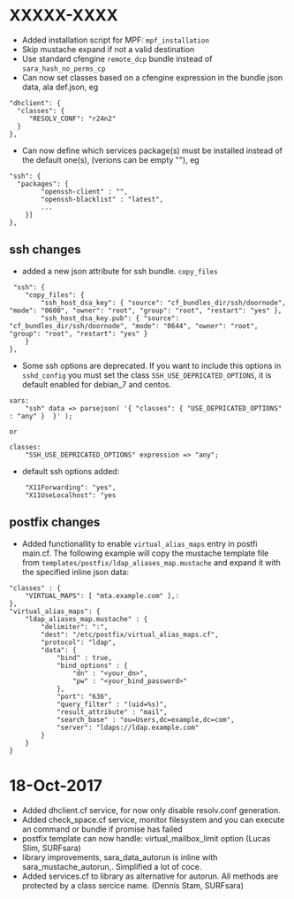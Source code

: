 #  XXXXX-XXXX
  * Added installation script for MPF: `mpf_installation`
  * Skip mustache expand if not a valid destination
  * Use standard cfengine `remote_dcp` bundle instead of `sara_hash_no_perms_cp`
  * Can now set classes based on a cfengine expression in the bundle json data, ala def.json, eg
```
"dhclient": {
  "classes": { 
     "RESOLV_CONF": "r24n2"
  }
},
```
  * Can now define which services package(s) must be installed instead of the default one(s), (verions can be empty ""), eg
```
"ssh": {
  "packages": {
        "openssh-client" : "",
        "openssh-blacklist" : "latest",
        ...
    }]
},
```

## ssh changes 
   * added a new json attribute for ssh bundle. `copy_files`
```
 "ssh": {
    "copy_files": {
        "ssh_host_dsa_key": { "source": "cf_bundles_dir/ssh/doornode", "mode": "0600", "owner": "root", "group": "root", "restart": "yes" },
        "ssh_host_dsa_key.pub": { "source": "cf_bundles_dir/ssh/doornode", "mode": "0644", "owner": "root", "group": "root", "restart": "yes" }
    }
},
```

   * Some ssh options are deprecated.  If you want to include this options in `sshd_config` you must set the class `SSH_USE_DEPRICATED_OPTIONS`, it is default enabled for debian_7 and centos. 
```
vars:
    "ssh" data => parsejson( '{ "classes": { "USE_DEPRICATED_OPTIONS" : "any" }  }' );

or

classes:
    "SSH_USE_DEPRICATED_OPTIONS" expression => "any";
```

   * default ssh options added: 
```
    "X11Forwarding": "yes",
    "X11UseLocalhost": "yes
```
## postfix changes

 * Added functionallity to enable `virtual_alias_maps` entry in postfi main.cf. The following example will copy the mustache template file from `templates/postfix/ldap_aliases_map.mustache` and expand it with the specified inline json data:
```
"classes" : {
    "VIRTUAL_MAPS": [ "mta.example.com" ],:
},
"virtual_alias_maps": {
    "ldap_aliases_map.mustache" : {
        "delimiter": ":",
        "dest": "/etc/postfix/virtual_alias_maps.cf",
        "protocol": "ldap",
        "data": {
            "bind" : true,
            "bind_options" : {
                "dn" : "<your_dn>",
                "pw" : "<your_bind_password>"
            },
            "port": "636",
            "query_filter" : "(uid=%s)",
            "result_attribute" : "mail",
            "search_base" : "ou=Users,dc=example,dc=com",
            "server": "ldaps://ldap.example.com"
        }
    }
}
```

 # 18-Oct-2017
  * Added dhclient.cf service,  for now only disable resolv.conf generation.
  * Added check\_space.cf service, monitor filesystem and you can execute an command or bundle if promise has failed
  * postfix template can now handle: virtual\_mailbox\_limit  option (Lucas Slim, SURFsara)
  * library improvements, sara\_data\_autorun is inline with sara\_mustache\_autorun,. Simplified a lot of coce.
  * Added services.cf to library as alternative for autorun. All methods are protected by a class sercice name. (Dennis Stam, SURFsara)
 
